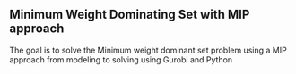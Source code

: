 ## Minimum Weight Dominating Set with MIP approach

The goal is to solve the Minimum weight dominant set problem using a MIP approach from modeling to solving using Gurobi and Python
